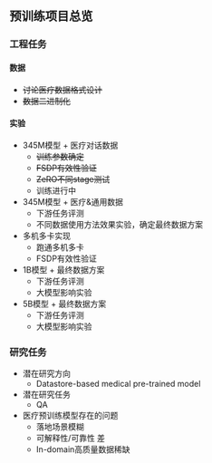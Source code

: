 ## 预训练项目总览

### 工程任务

#### 数据

* ~~讨论医疗数据格式设计~~
* ~~数据二进制化~~

#### 实验

* 345M模型 + 医疗对话数据
  * ~~训练参数确定~~
  * ~~FSDP有效性验证~~
  * ~~ZeRO不同stage测试~~
  * 训练进行中
* 345M模型 + 医疗&通用数据
  * 下游任务评测
  * 不同数据使用方法效果实验，确定最终数据方案
* 多机多卡实现
  * 跑通多机多卡
  * FSDP有效性验证
* 1B模型 + 最终数据方案
  * 下游任务评测
  * 大模型影响实验
* 5B模型 + 最终数据方案
  * 下游任务评测
  * 大模型影响实验

### 研究任务

* 潜在研究方向
  * Datastore-based medical pre-trained model
* 潜在研究任务
  * QA
* 医疗预训练模型存在的问题
  * 落地场景模糊
  * 可解释性/可靠性 差
  * In-domain高质量数据稀缺
